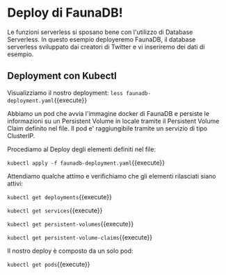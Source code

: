 # Deploy di FaunaDB!

Le funzioni serverless si sposano bene con l'utilizzo di Database Serverless. In questo esempio deployeremo FaunaDB, il database serverless sviluppato dai creatori di Twitter e vi inseriremo dei dati di esempio.

## Deployment con Kubectl
Visualizziamo il nostro deployment:
`less faunadb-deployment.yaml`{{execute}}

Abbiamo un pod che avvia l'immagine docker di FaunaDB e persiste le informazioni su un Persistent Volume in locale tramite il Persistent Volume Claim definito nel file.
Il pod e' raggiungibile tramite un servizio di tipo ClusterIP.

Procediamo al Deploy degli elementi definiti nel file:

`kubectl apply -f faunadb-deployment.yaml`{{execute}}

Attendiamo qualche attimo e verifichiamo che gli elementi rilasciati siano attivi:

`kubectl get deployments`{{execute}}

`kubectl get services`{{execute}}

`kubectl get persistent-volumes`{{execute}}

`kubectl get persistent-volume-claims`{{execute}}

Il nostro deploy è composto da un solo pod:

`kubectl get pods`{{execute}}

